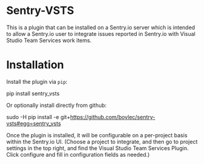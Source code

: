 Sentry-VSTS
===============

This is a plugin that can be installed on a Sentry.io server which is intended
to allow a Sentry.io user to integrate issues reported in Sentry.io with Visual
Studio Team Services work items.


Installation
============

Install the plugin via ``pip``:

  pip install sentry_vsts


Or optionally install directly from github:

  sudo -H pip install -e git+https://github.com/boylec/sentry-vsts#egg=sentry_vsts

Once the plugin is installed, it will be configurable on a per-project basis
within the Sentry.io UI. (Choose a project to integrate, and then go to project
settings in the top right, and find the Visual Studio Team Services Plugin.
Click configure and fill in configuration fields as needed.)
